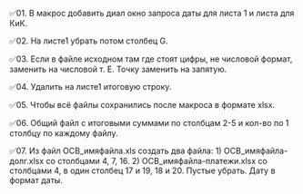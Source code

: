 ✅01. В макрос добавить диал окно запроса даты для листа 1 и листа для КиК.

✅02. На листе1 убрать потом столбец  G.

✅03. Если в файле исходном там где стоят цифры, не числовой формат, заменить на числовой т. Е.  Точку заменить на запятую.

✅04. Удалить на листе1 итоговую строку.

✅05. Чтобы всё файлы сохранились после макроса в формате  xlsx.

✅06. Общий файл с итоговыми суммами по столбцам 2-5 и кол-во по 1 столбцу по каждому файлу.

✅07. Из файл ОСВ_имяфайла.xls создать два файла:
	1) ОСВ_имяфайла-долг.xlsx со столбцами 4, 7, 16.
	2) ОСВ_имяфайла-платежи.xlsx со столбцами 4, в один столбец 17 и 19, 18 и 20. 
     		Пустые убрать.
     		Дату в формат даты.